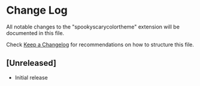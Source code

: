 # Change Log

All notable changes to the "spookyscarycolortheme" extension will be documented in this file.

Check [Keep a Changelog](http://keepachangelog.com/) for recommendations on how to structure this file.

## [Unreleased]

- Initial release
